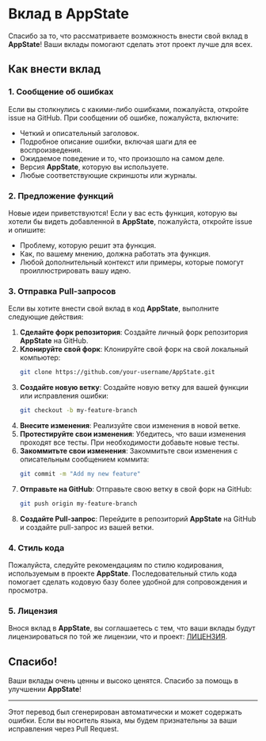 # Вклад в AppState

Спасибо за то, что рассматриваете возможность внести свой вклад в **AppState**! Ваши вклады помогают сделать этот проект лучше для всех.

## Как внести вклад

### 1. Сообщение об ошибках

Если вы столкнулись с какими-либо ошибками, пожалуйста, откройте issue на GitHub. При сообщении об ошибке, пожалуйста, включите:

- Четкий и описательный заголовок.
- Подробное описание ошибки, включая шаги для ее воспроизведения.
- Ожидаемое поведение и то, что произошло на самом деле.
- Версия **AppState**, которую вы используете.
- Любые соответствующие скриншоты или журналы.

### 2. Предложение функций

Новые идеи приветствуются! Если у вас есть функция, которую вы хотели бы видеть добавленной в **AppState**, пожалуйста, откройте issue и опишите:

- Проблему, которую решит эта функция.
- Как, по вашему мнению, должна работать эта функция.
- Любой дополнительный контекст или примеры, которые помогут проиллюстрировать вашу идею.

### 3. Отправка Pull-запросов

Если вы хотите внести свой вклад в код **AppState**, выполните следующие действия:

1. **Сделайте форк репозитория**: Создайте личный форк репозитория **AppState** на GitHub.
2. **Клонируйте свой форк**: Клонируйте свой форк на свой локальный компьютер:
   ```bash
   git clone https://github.com/your-username/AppState.git
   ```
3. **Создайте новую ветку**: Создайте новую ветку для вашей функции или исправления ошибки:
   ```bash
   git checkout -b my-feature-branch
   ```
4. **Внесите изменения**: Реализуйте свои изменения в новой ветке.
5. **Протестируйте свои изменения**: Убедитесь, что ваши изменения проходят все тесты. При необходимости добавьте новые тесты.
6. **Закоммитьте свои изменения**: Закоммитьте свои изменения с описательным сообщением коммита:
   ```bash
   git commit -m "Add my new feature"
   ```
7. **Отправьте на GitHub**: Отправьте свою ветку в свой форк на GitHub:
   ```bash
   git push origin my-feature-branch
   ```
8. **Создайте Pull-запрос**: Перейдите в репозиторий **AppState** на GitHub и создайте pull-запрос из вашей ветки.

### 4. Стиль кода

Пожалуйста, следуйте рекомендациям по стилю кодирования, используемым в проекте **AppState**. Последовательный стиль кода помогает сделать кодовую базу более удобной для сопровождения и просмотра.

### 5. Лицензия

Внося вклад в **AppState**, вы соглашаетесь с тем, что ваши вклады будут лицензироваться по той же лицензии, что и проект: [ЛИЦЕНЗИЯ](https://github.com/0xLeif/AppState/blob/main/LICENSE).

## Спасибо!

Ваши вклады очень ценны и высоко ценятся. Спасибо за помощь в улучшении **AppState**!

---
Этот перевод был сгенерирован автоматически и может содержать ошибки. Если вы носитель языка, мы будем признательны за ваши исправления через Pull Request.
